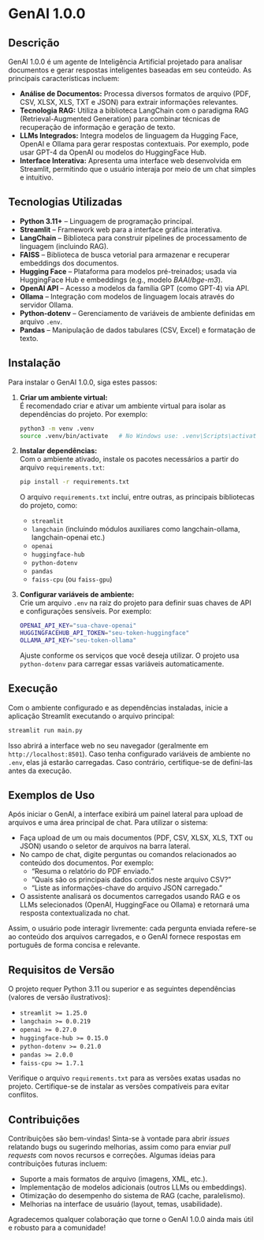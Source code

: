# GenAI 1.0.0

## Descrição

GenAI 1.0.0 é um agente de Inteligência Artificial projetado para analisar documentos e gerar respostas inteligentes baseadas em seu conteúdo. As principais características incluem:

- **Análise de Documentos:** Processa diversos formatos de arquivo (PDF, CSV, XLSX, XLS, TXT e JSON) para extrair informações relevantes.
- **Tecnologia RAG:** Utiliza a biblioteca LangChain com o paradigma RAG (Retrieval-Augmented Generation) para combinar técnicas de recuperação de informação e geração de texto.
- **LLMs Integrados:** Integra modelos de linguagem da Hugging Face, OpenAI e Ollama para gerar respostas contextuais. Por exemplo, pode usar GPT-4 da OpenAI ou modelos do HuggingFace Hub.
- **Interface Interativa:** Apresenta uma interface web desenvolvida em Streamlit, permitindo que o usuário interaja por meio de um chat simples e intuitivo.

## Tecnologias Utilizadas

- **Python 3.11+** – Linguagem de programação principal.  
- **Streamlit** – Framework web para a interface gráfica interativa.  
- **LangChain** – Biblioteca para construir pipelines de processamento de linguagem (incluindo RAG).  
- **FAISS** – Biblioteca de busca vetorial para armazenar e recuperar embeddings dos documentos.  
- **Hugging Face** – Plataforma para modelos pré-treinados; usada via HuggingFace Hub e embeddings (e.g., modelo *BAAI/bge-m3*).  
- **OpenAI API** – Acesso a modelos da família GPT (como GPT-4) via API.  
- **Ollama** – Integração com modelos de linguagem locais através do servidor Ollama.  
- **Python-dotenv** – Gerenciamento de variáveis de ambiente definidas em arquivo `.env`.  
- **Pandas** – Manipulação de dados tabulares (CSV, Excel) e formatação de texto.  

## Instalação

Para instalar o GenAI 1.0.0, siga estes passos:

1. **Criar um ambiente virtual:**  
   É recomendado criar e ativar um ambiente virtual para isolar as dependências do projeto. Por exemplo:

   ```bash
   python3 -m venv .venv
   source .venv/bin/activate   # No Windows use: .venv\Scripts\activate
   ```

2. **Instalar dependências:**  
   Com o ambiente ativado, instale os pacotes necessários a partir do arquivo `requirements.txt`:

   ```bash
   pip install -r requirements.txt
   ```

   O arquivo `requirements.txt` inclui, entre outras, as principais bibliotecas do projeto, como:
   - `streamlit`  
   - `langchain` (incluindo módulos auxiliares como langchain-ollama, langchain-openai etc.)  
   - `openai`  
   - `huggingface-hub`  
   - `python-dotenv`  
   - `pandas`  
   - `faiss-cpu` (ou `faiss-gpu`)  

3. **Configurar variáveis de ambiente:**  
   Crie um arquivo `.env` na raiz do projeto para definir suas chaves de API e configurações sensíveis. Por exemplo:

   ```bash
   OPENAI_API_KEY="sua-chave-openai"
   HUGGINGFACEHUB_API_TOKEN="seu-token-huggingface"
   OLLAMA_API_KEY="seu-token-ollama"
   ```

   Ajuste conforme os serviços que você deseja utilizar. O projeto usa `python-dotenv` para carregar essas variáveis automaticamente.

## Execução

Com o ambiente configurado e as dependências instaladas, inicie a aplicação Streamlit executando o arquivo principal:

```bash
streamlit run main.py
```

Isso abrirá a interface web no seu navegador (geralmente em `http://localhost:8501`). Caso tenha configurado variáveis de ambiente no `.env`, elas já estarão carregadas. Caso contrário, certifique-se de defini-las antes da execução.

## Exemplos de Uso

Após iniciar o GenAI, a interface exibirá um painel lateral para upload de arquivos e uma área principal de chat. Para utilizar o sistema:

- Faça upload de um ou mais documentos (PDF, CSV, XLSX, XLS, TXT ou JSON) usando o seletor de arquivos na barra lateral.
- No campo de chat, digite perguntas ou comandos relacionados ao conteúdo dos documentos. Por exemplo:  
  - “Resuma o relatório do PDF enviado.”  
  - “Quais são os principais dados contidos neste arquivo CSV?”  
  - “Liste as informações-chave do arquivo JSON carregado.”
- O assistente analisará os documentos carregados usando RAG e os LLMs selecionados (OpenAI, HuggingFace ou Ollama) e retornará uma resposta contextualizada no chat.

Assim, o usuário pode interagir livremente: cada pergunta enviada refere-se ao conteúdo dos arquivos carregados, e o GenAI fornece respostas em português de forma concisa e relevante.

## Requisitos de Versão

O projeto requer Python 3.11 ou superior e as seguintes dependências (valores de versão ilustrativos):

- `streamlit >= 1.25.0`  
- `langchain >= 0.0.219`  
- `openai >= 0.27.0`  
- `huggingface-hub >= 0.15.0`  
- `python-dotenv >= 0.21.0`  
- `pandas >= 2.0.0`  
- `faiss-cpu >= 1.7.1`  

Verifique o arquivo `requirements.txt` para as versões exatas usadas no projeto. Certifique-se de instalar as versões compatíveis para evitar conflitos.

## Contribuições

Contribuições são bem-vindas! Sinta-se à vontade para abrir *issues* relatando bugs ou sugerindo melhorias, assim como para enviar *pull requests* com novos recursos e correções. Algumas ideias para contribuições futuras incluem:

- Suporte a mais formatos de arquivo (imagens, XML, etc.).  
- Implementação de modelos adicionais (outros LLMs ou embeddings).  
- Otimização do desempenho do sistema de RAG (cache, paralelismo).  
- Melhorias na interface de usuário (layout, temas, usabilidade).  

Agradecemos qualquer colaboração que torne o GenAI 1.0.0 ainda mais útil e robusto para a comunidade!
